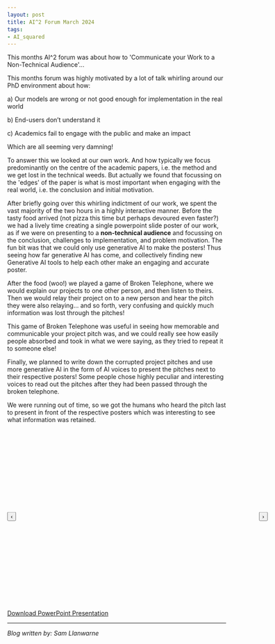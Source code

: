 ```yaml
---
layout: post
title: AI^2 Forum March 2024
tags:
- AI_squared
---
```


This months AI^2 forum was about how to 'Communicate your Work to a Non-Technical Audience'...

This months forum was highly motivated by a lot of talk whirling around our PhD environment about how:

a) Our models are wrong or not good enough for implementation in the real world

b) End-users don’t understand it

c) Academics fail to engage with the public and make an impact

Which are all seeming very damning!

To answer this we looked at our own work. And how typically we focus predominantly on the centre of the academic papers, i.e. the method and we get lost in the technical weeds. But actually we found that focussing on the 'edges' of the paper is what is most important when engaging with the real world, i.e. the conclusion and initial motivation.

After briefly going over this whirling indictment of our work, we spent the vast majority of the two hours in a highly interactive manner. Before the tasty food arrived (not pizza this time but perhaps devoured even faster?) we had a lively time creating a single powerpoint slide poster of our work, as if we were on presenting to a **non-technical audience** and focussing on the conclusion, challenges to implementation, and problem motivation. The fun bit was that we could only use generative AI to make the posters! Thus seeing how far generative AI has come, and collectively finding new Generative AI tools to help each other make an engaging and accurate poster.

After the food (woo!) we played a game of Broken Telephone, where we would explain our projects to one other person, and then listen to theirs. Then we would relay their project on to a new person and hear the pitch they were also relaying... and so forth, very confusing and quickly much information was lost through the pitches!

This game of Broken Telephone was useful in seeing how memorable and communicable your project pitch was, and we could really see how easily people absorbed and took in what we were saying, as they tried to repeat it to someone else!

Finally, we planned to write down the corrupted project pitches and use more generative AI in the form of AI voices to present the pitches next to their respective posters! Some people chose highly peculiar and interesting voices to read out the pitches after they had been passed through the broken telephone.

We were running out of time, so we got the humans who heard the pitch last to present in front of the respective posters which was interesting to see what information was retained.

<div id="slideshow" style="position: relative; width: 600px; height: 400px;">
  <img src="images/AI_Squared_Mar2024/Slide1.JPG" style="width: 100%; display: none;">
  <img src="images/AI_Squared_Mar2024/Slide2.JPG" style="width: 100%; display: none;">
  <img src="images/AI_Squared_Mar2024/Slide3.JPG" style="width: 100%; display: none;">
  <!-- Add more images as needed -->
  <button id="leftButton" style="position: absolute; left: 0; top: 50%; transform: translateY(-50%);">‹</button>
  <button id="rightButton" style="position: absolute; right: 0; top: 50%; transform: translateY(-50%);">›</button>
</div>

<script>
var currentSlide = 0;
var slides = document.querySelectorAll('#slideshow img');

function showSlide(index) {
  slides[currentSlide].style.display = 'none';
  currentSlide = index;
  if (currentSlide < 0) currentSlide = slides.length - 1;  // Wrap around to last slide if index is negative
  if (currentSlide >= slides.length) currentSlide = 0;  // Wrap around to first slide if index exceeds count
  slides[currentSlide].style.display = 'block';
}

document.getElementById('leftButton').onclick = function() {
  showSlide(currentSlide - 1);
};

document.getElementById('rightButton').onclick = function() {
  showSlide(currentSlide + 1);
};

window.onload = function() {
  showSlide(0); // Initialize slideshow with the first slide
};
</script>

[Download PowerPoint Presentation](https://github.com/leeds-ai-cdt/leeds-ai-cdt.github.io/raw/main/images/AI_Squared_Mar2024/AI_Squared_Mar2024.pptx)

---

*Blog written by: Sam Llanwarne*
